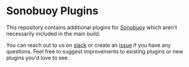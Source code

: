 # Sonobuoy Plugins

This repository contains additional plugins for [Sonobuoy][sonobuoy] which aren't necessarily included in the main build.

You can reach out to us on [slack] or create an [issue] if you have any questions. Feel free to suggest improvements to existing plugins or new plugins you'd love to see.

[issue]: https://github.com/vmware-tanzu/sonobuoy-plugins/issues
[slack]: https://kubernetes.slack.com/messages/sonobuoy
[sonobuoy]: https://github.com/vmware-tanzu/sonobuoy
